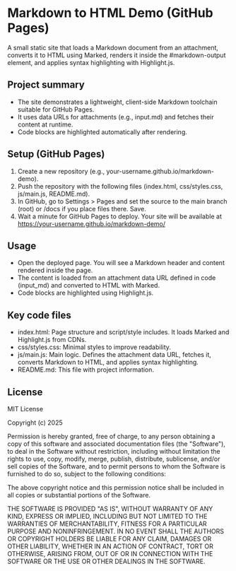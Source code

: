 # Markdown to HTML Demo (GitHub Pages)

A small static site that loads a Markdown document from an attachment, converts it to HTML using Marked, renders it inside the #markdown-output element, and applies syntax highlighting with Highlight.js.

## Project summary
- The site demonstrates a lightweight, client-side Markdown toolchain suitable for GitHub Pages.
- It uses data URLs for attachments (e.g., input.md) and fetches their content at runtime.
- Code blocks are highlighted automatically after rendering.

## Setup (GitHub Pages)
1. Create a new repository (e.g., your-username.github.io/markdown-demo).
2. Push the repository with the following files (index.html, css/styles.css, js/main.js, README.md).
3. In GitHub, go to Settings > Pages and set the source to the main branch (root) or /docs if you place files there. Save.
4. Wait a minute for GitHub Pages to deploy. Your site will be available at https://your-username.github.io/markdown-demo/

## Usage
- Open the deployed page. You will see a Markdown header and content rendered inside the page.
- The content is loaded from an attachment data URL defined in code (input_md) and converted to HTML with Marked.
- Code blocks are highlighted using Highlight.js.

## Key code files
- index.html: Page structure and script/style includes. It loads Marked and Highlight.js from CDNs.
- css/styles.css: Minimal styles to improve readability.
- js/main.js: Main logic. Defines the attachment data URL, fetches it, converts Markdown to HTML, and applies syntax highlighting.
- README.md: This file with project information.

## License
MIT License

Copyright (c) 2025

Permission is hereby granted, free of charge, to any person obtaining a copy
of this software and associated documentation files (the "Software"), to deal
in the Software without restriction, including without limitation the rights
to use, copy, modify, merge, publish, distribute, sublicense, and/or sell copies
of the Software, and to permit persons to whom the Software is furnished to do so,
subject to the following conditions:

The above copyright notice and this permission notice shall be included in all copies or substantial portions of the Software.

THE SOFTWARE IS PROVIDED "AS IS", WITHOUT WARRANTY OF ANY KIND, EXPRESS OR IMPLIED, INCLUDING BUT NOT LIMITED TO THE WARRANTIES OF MERCHANTABILITY, FITNESS FOR A PARTICULAR PURPOSE AND NONINFRINGEMENT. IN NO EVENT SHALL THE
AUTHORS OR COPYRIGHT HOLDERS BE LIABLE FOR ANY CLAIM, DAMAGES OR OTHER LIABILITY, WHETHER IN AN ACTION OF CONTRACT, TORT OR OTHERWISE, ARISING FROM, OUT OF OR IN CONNECTION WITH THE SOFTWARE OR THE USE OR OTHER DEALINGS IN THE SOFTWARE.
